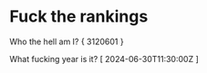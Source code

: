 # Fuck the rankings

Who the hell am I?
{ 3120601 }

What fucking year is it?
[ 2024-06-30T11:30:00Z ]
